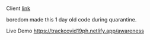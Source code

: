 Client [link](https://github.com/jeffmilanes/trackcovidclient)

boredom made this 1 day old code during quarantine.

Live Demo https://trackcovid19ph.netlify.app/awareness
